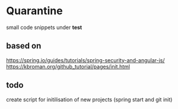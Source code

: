 # Quarantine
 small code snippets under **test**
 
## based on  
 https://spring.io/guides/tutorials/spring-security-and-angular-js/
 https://kbroman.org/github_tutorial/pages/init.html

## todo
create script for initilisation of new projects (spring start and git init)
